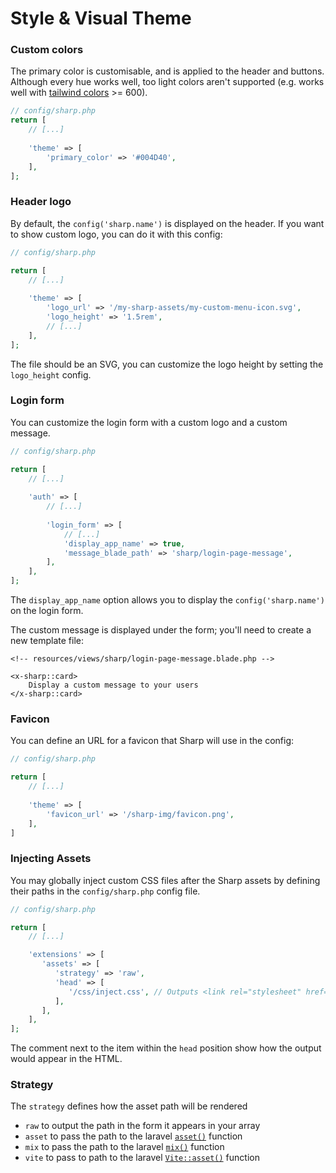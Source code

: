 # Style & Visual Theme

### Custom colors

The primary color is customisable, and is applied to the header and buttons. Although every hue works well, too light colors aren't supported (e.g. works well with [tailwind colors](https://tailwindcss.com/docs/customizing-colors#color-palette-reference) >= 600).

```php
// config/sharp.php
return [
    // [...]
    
    'theme' => [
        'primary_color' => '#004D40',
    ],
];
```

### Header logo

By default, the `config('sharp.name')` is displayed on the header. If you want to show custom logo, you can do it with this config:

```php
// config/sharp.php

return [
    // [...]
    
    'theme' => [
        'logo_url' => '/my-sharp-assets/my-custom-menu-icon.svg',
        'logo_height' => '1.5rem',
        // [...]
    ],
];
```

The file should be an SVG, you can customize the logo height by setting the `logo_height` config.

### Login form

You can customize the login form with a custom logo and a custom message.

```php
// config/sharp.php

return [
    // [...]
    
    'auth' => [
        // [...]
        
        'login_form' => [
            // [...]
            'display_app_name' => true,
            'message_blade_path' => 'sharp/login-page-message',
        ],
    ],
];
```

The `display_app_name` option allows you to display the `config('sharp.name')` on the login form.

The custom message is displayed under the form; you'll need to create a new template file:

```blade
<!-- resources/views/sharp/login-page-message.blade.php -->

<x-sharp::card>
    Display a custom message to your users
</x-sharp::card>
```

### Favicon

You can define an URL for a favicon that Sharp will use in the config:

```php
// config/sharp.php

return [
    // [...]
    
    'theme' => [
        'favicon_url' => '/sharp-img/favicon.png',
    ],
]
```

### Injecting Assets

You may globally inject custom CSS files after the Sharp assets by defining their paths in the `config/sharp.php` config file.

```php
// config/sharp.php

return [
    // [...]

    'extensions' => [
       'assets' => [
          'strategy' => 'raw',
          'head' => [
             '/css/inject.css', // Outputs <link rel="stylesheet" href="/css/inject.css"> after sharp assets
          ],
       ],
    ],
];
```

The comment next to the item within the `head` position show how the output would appear in the HTML.

### Strategy

The `strategy` defines how the asset path will be rendered

- `raw` to output the path in the form it appears in your array
- `asset` to pass the path to the laravel [`asset()`](https://laravel.com/docs/5.6/helpers#method-asset) function
- `mix` to pass the path to the laravel [`mix()`](https://laravel.com/docs/5.6/helpers#method-mix) function
- `vite` to pass to path to the laravel [`Vite::asset()`](https://laravel.com/docs/10.x/vite#blade-processing-static-assets) function
